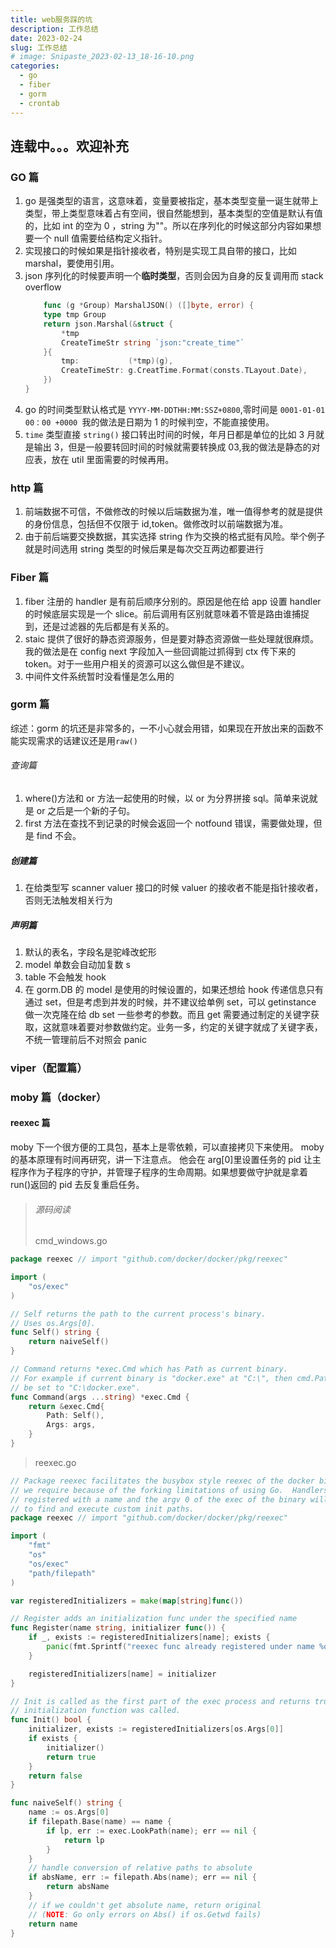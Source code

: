 ```yaml
---
title: web服务踩的坑
description: 工作总结
date: 2023-02-24
slug: 工作总结
# image: Snipaste_2023-02-13_18-16-10.png
categories:
  - go
  - fiber
  - gorm
  - crontab
---
```


## 连载中。。。欢迎补充

### GO 篇

1. go 是强类型的语言，这意味着，变量要被指定，基本类型变量一诞生就带上类型，带上类型意味着占有空间，很自然能想到，基本类型的空值是默认有值的，比如 int 的空为 0 ，string 为""。所以在序列化的时候这部分内容如果想要一个 null 值需要给结构定义指针。
2. 实现接口的时候如果是指针接收者，特别是实现工具自带的接口，比如 marshal，要使用引用。
3. json 序列化的时候要声明一个**临时类型**，否则会因为自身的反复调用而 stack overflow
   ```go
       func (g *Group) MarshalJSON() ([]byte, error) {
       type tmp Group
       return json.Marshal(&struct {
           *tmp
           CreateTimeStr string `json:"create_time"`
       }{
           tmp:           (*tmp)(g),
           CreateTimeStr: g.CreatTime.Format(consts.TLayout.Date),
       })
   }
   ```
4. go 的时间类型默认格式是 `YYYY-MM-DDTHH:MM:SSZ+0800`,零时间是 `0001-01-01 00：00 +0000 `我的做法是日期为 1 的时候判空，不能直接使用。
5. `time` 类型直接 `string()` 接口转出时间的时候，年月日都是单位的比如 3 月就是输出 3，但是一般要转回时间的时候就需要转换成 03,我的做法是静态的对应表，放在 util 里面需要的时候再用。

### http 篇

1. 前端数据不可信，不做修改的时候以后端数据为准，唯一值得参考的就是提供的身份信息，包括但不仅限于 id,token。做修改时以前端数据为准。
2. 由于前后端要交换数据，其实选择 string 作为交换的格式挺有风险。举个例子就是时间选用 string 类型的时候后果是每次交互两边都要进行

### Fiber 篇

1. fiber 注册的 handler 是有前后顺序分别的。原因是他在给 app 设置 handler 的时候底层实现是一个 slice。前后调用有区别就意味着不管是路由谁捕捉到，还是过滤器的先后都是有关系的。
2. staic 提供了很好的静态资源服务，但是要对静态资源做一些处理就很麻烦。我的做法是在 config next 字段加入一些回调能过抓得到 ctx 传下来的 token。对于一些用户相关的资源可以这么做但是不建议。
3. 中间件文件系统暂时没看懂是怎么用的

### gorm 篇

综述：gorm 的坑还是非常多的，一不小心就会用错，如果现在开放出来的函数不能实现需求的话建议还是用`raw()`

###### 查询篇

1. where()方法和 or 方法一起使用的时候，以 or 为分界拼接 sql。简单来说就是 or 之后是一个新的子句。
2. first 方法在查找不到记录的时候会返回一个 notfound 错误，需要做处理，但是 find 不会。

##### 创建篇

1. 在给类型写 scanner valuer 接口的时候 valuer 的接收者不能是指针接收者，否则无法触发相关行为

##### 声明篇

1.  默认的表名，字段名是驼峰改蛇形
2.  model 单数会自动加复数 s
3.  table 不会触发 hook
4.  在 gorm.DB 的 model 是使用的时候设置的，如果还想给 hook 传递信息只有通过 set，但是考虑到并发的时候，并不建议给单例 set，可以 getinstance 做一次克隆在给 db set 一些参考的参数。而且 get 需要通过制定的关键字获取，这就意味着要对参数做约定。业务一多，约定的关键字就成了关键字表，不统一管理前后不对照会 panic

### viper（配置篇）

### moby 篇（docker）

#### reexec 篇

moby 下一个很方便的工具包，基本上是零依赖，可以直接拷贝下来使用。
moby 的基本原理有时间再研究，讲一下注意点。
他会在 arg[0]里设置任务的 pid 让主程序作为子程序的守护，并管理子程序的生命周期。如果想要做守护就是拿着 run()返回的 pid 去反复重启任务。

> ###### 源码阅读
>
> cmd_windows.go

```go
package reexec // import "github.com/docker/docker/pkg/reexec"

import (
	"os/exec"
)

// Self returns the path to the current process's binary.
// Uses os.Args[0].
func Self() string {
	return naiveSelf()
}

// Command returns *exec.Cmd which has Path as current binary.
// For example if current binary is "docker.exe" at "C:\", then cmd.Path will
// be set to "C:\docker.exe".
func Command(args ...string) *exec.Cmd {
	return &exec.Cmd{
		Path: Self(),
		Args: args,
	}
}
```

> reexec.go

```go
// Package reexec facilitates the busybox style reexec of the docker binary that
// we require because of the forking limitations of using Go.  Handlers can be
// registered with a name and the argv 0 of the exec of the binary will be used
// to find and execute custom init paths.
package reexec // import "github.com/docker/docker/pkg/reexec"

import (
	"fmt"
	"os"
	"os/exec"
	"path/filepath"
)

var registeredInitializers = make(map[string]func())

// Register adds an initialization func under the specified name
func Register(name string, initializer func()) {
	if _, exists := registeredInitializers[name]; exists {
		panic(fmt.Sprintf("reexec func already registered under name %q", name))
	}

	registeredInitializers[name] = initializer
}

// Init is called as the first part of the exec process and returns true if an
// initialization function was called.
func Init() bool {
	initializer, exists := registeredInitializers[os.Args[0]]
	if exists {
		initializer()
		return true
	}
	return false
}

func naiveSelf() string {
	name := os.Args[0]
	if filepath.Base(name) == name {
		if lp, err := exec.LookPath(name); err == nil {
			return lp
		}
	}
	// handle conversion of relative paths to absolute
	if absName, err := filepath.Abs(name); err == nil {
		return absName
	}
	// if we couldn't get absolute name, return original
	// (NOTE: Go only errors on Abs() if os.Getwd fails)
	return name
}

```
